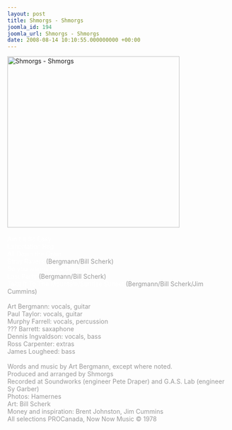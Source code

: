 ```yaml
---
layout: post
title: Shmorgs - Shmorgs
joomla_id: 194
joomla_url: Shmorgs - Shmorgs
date: 2008-08-14 10:10:55.000000000 +00:00
---
```

<img src="images/stories/album_covers/album_descriptions/shmorgs-stray.jpg" alt="Shmorgs - Shmorgs" title="Shmorgs - Shmorgs" style="border: 0px solid #000000; width: 389px; height: 388px" width="389" align="bottom" height="388" /><br />
<br />
<span style="color: #ffffff"><span style="color: #999999"><span style="color: #ffffff">Ain't It So Easy<br />
Exhortation Rag<br />
All Down the Drain<br />
Stray Ravers</span> (Bergmann/Bill Scherk)<br />
<span style="color: #ffffff">So you wanna be a Shmorg<br />
Last Party</span> (Bergmann/Bill Scherk)<br />
<span style="color: #ffffff">Take It To The Mountain/Sunrise Sunset</span> (Bergmann/Bill Scherk/Jim Cummins)<br />
<br />
Art Bergmann: vocals, guitar<br />
Paul Taylor: vocals, guitar<br />
Murphy Farrell: vocals, percussion<br />
??? Barrett: saxaphone<br />
Dennis Ingvaldson: vocals, bass<br />
Ross Carpenter: extras<br />
James Lougheed: bass<br />
<br />
Words and music by Art Bergmann, except where noted.<br />
Produced and arranged by Shmorgs<br />
Recorded at Soundworks (engineer Pete Draper) and G.A.S. Lab (engineer Sy Garber)<br />
Photos: Hamernes<br />
Art: Bill Scherk<br />
Money and inspiration: Brent Johnston, Jim Cummins<br />
All selections PROCanada, Now Now Music &copy; 1978<br />
</span><br />
</span>
